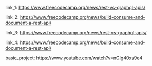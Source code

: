 link_1: https://www.freecodecamp.org/news/rest-vs-graphql-apis/

link_2: https://www.freecodecamp.org/news/build-consume-and-document-a-rest-api/

link_3: https://www.freecodecamp.org/news/rest-vs-graphql-apis/

link_4: https://www.freecodecamp.org/news/build-consume-and-document-a-rest-api/

basic_project: https://www.youtube.com/watch?v=nGIg40xs9e4
